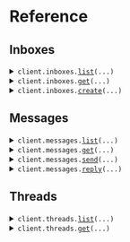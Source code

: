 # Reference
## Inboxes
<details><summary><code>client.inboxes.<a href="src/agentmail/inboxes/client.py">list</a>(...)</code></summary>
<dl>
<dd>

#### 🔌 Usage

<dl>
<dd>

<dl>
<dd>

```python
from agentmail import AgentMail

client = AgentMail(
    api_key="YOUR_API_KEY",
)
client.inboxes.list()

```
</dd>
</dl>
</dd>
</dl>

#### ⚙️ Parameters

<dl>
<dd>

<dl>
<dd>

**limit:** `typing.Optional[QueryLimit]` 
    
</dd>
</dl>

<dl>
<dd>

**last_key:** `typing.Optional[LastKey]` 
    
</dd>
</dl>

<dl>
<dd>

**request_options:** `typing.Optional[RequestOptions]` — Request-specific configuration.
    
</dd>
</dl>
</dd>
</dl>


</dd>
</dl>
</details>

<details><summary><code>client.inboxes.<a href="src/agentmail/inboxes/client.py">get</a>(...)</code></summary>
<dl>
<dd>

#### 🔌 Usage

<dl>
<dd>

<dl>
<dd>

```python
from agentmail import AgentMail

client = AgentMail(
    api_key="YOUR_API_KEY",
)
client.inboxes.get(
    inbox_id="inbox_id",
)

```
</dd>
</dl>
</dd>
</dl>

#### ⚙️ Parameters

<dl>
<dd>

<dl>
<dd>

**inbox_id:** `InboxId` 
    
</dd>
</dl>

<dl>
<dd>

**request_options:** `typing.Optional[RequestOptions]` — Request-specific configuration.
    
</dd>
</dl>
</dd>
</dl>


</dd>
</dl>
</details>

<details><summary><code>client.inboxes.<a href="src/agentmail/inboxes/client.py">create</a>(...)</code></summary>
<dl>
<dd>

#### 🔌 Usage

<dl>
<dd>

<dl>
<dd>

```python
from agentmail import AgentMail

client = AgentMail(
    api_key="YOUR_API_KEY",
)
client.inboxes.create(
    domain="yourdomain.com",
)

```
</dd>
</dl>
</dd>
</dl>

#### ⚙️ Parameters

<dl>
<dd>

<dl>
<dd>

**username:** `typing.Optional[str]` — Username of address. Randomly generated if not specified.
    
</dd>
</dl>

<dl>
<dd>

**domain:** `typing.Optional[str]` — Domain of address. Must be verified domain. Defaults to `agentmail.to`.
    
</dd>
</dl>

<dl>
<dd>

**display_name:** `typing.Optional[DisplayName]` 
    
</dd>
</dl>

<dl>
<dd>

**request_options:** `typing.Optional[RequestOptions]` — Request-specific configuration.
    
</dd>
</dl>
</dd>
</dl>


</dd>
</dl>
</details>

## Messages
<details><summary><code>client.messages.<a href="src/agentmail/messages/client.py">list</a>(...)</code></summary>
<dl>
<dd>

#### 📝 Description

<dl>
<dd>

<dl>
<dd>

List messages in inbox. If neither or both `received` and `sent` query parameters are set, all messages are returned.
</dd>
</dl>
</dd>
</dl>

#### 🔌 Usage

<dl>
<dd>

<dl>
<dd>

```python
from agentmail import AgentMail

client = AgentMail(
    api_key="YOUR_API_KEY",
)
client.messages.list(
    inbox_id="inbox_id",
)

```
</dd>
</dl>
</dd>
</dl>

#### ⚙️ Parameters

<dl>
<dd>

<dl>
<dd>

**inbox_id:** `InboxId` 
    
</dd>
</dl>

<dl>
<dd>

**received:** `typing.Optional[Received]` 
    
</dd>
</dl>

<dl>
<dd>

**sent:** `typing.Optional[Sent]` 
    
</dd>
</dl>

<dl>
<dd>

**limit:** `typing.Optional[QueryLimit]` 
    
</dd>
</dl>

<dl>
<dd>

**last_key:** `typing.Optional[LastKey]` 
    
</dd>
</dl>

<dl>
<dd>

**request_options:** `typing.Optional[RequestOptions]` — Request-specific configuration.
    
</dd>
</dl>
</dd>
</dl>


</dd>
</dl>
</details>

<details><summary><code>client.messages.<a href="src/agentmail/messages/client.py">get</a>(...)</code></summary>
<dl>
<dd>

#### 🔌 Usage

<dl>
<dd>

<dl>
<dd>

```python
from agentmail import AgentMail

client = AgentMail(
    api_key="YOUR_API_KEY",
)
client.messages.get(
    inbox_id="inbox_id",
    message_id="message_id",
)

```
</dd>
</dl>
</dd>
</dl>

#### ⚙️ Parameters

<dl>
<dd>

<dl>
<dd>

**inbox_id:** `InboxId` 
    
</dd>
</dl>

<dl>
<dd>

**message_id:** `MessageId` 
    
</dd>
</dl>

<dl>
<dd>

**request_options:** `typing.Optional[RequestOptions]` — Request-specific configuration.
    
</dd>
</dl>
</dd>
</dl>


</dd>
</dl>
</details>

<details><summary><code>client.messages.<a href="src/agentmail/messages/client.py">send</a>(...)</code></summary>
<dl>
<dd>

#### 🔌 Usage

<dl>
<dd>

<dl>
<dd>

```python
from agentmail import AgentMail

client = AgentMail(
    api_key="YOUR_API_KEY",
)
client.messages.send(
    inbox_id="inbox_id",
    to="to",
)

```
</dd>
</dl>
</dd>
</dl>

#### ⚙️ Parameters

<dl>
<dd>

<dl>
<dd>

**inbox_id:** `InboxId` 
    
</dd>
</dl>

<dl>
<dd>

**to:** `SendMessageTo` 
    
</dd>
</dl>

<dl>
<dd>

**cc:** `SendMessageCc` 
    
</dd>
</dl>

<dl>
<dd>

**bcc:** `SendMessageBcc` 
    
</dd>
</dl>

<dl>
<dd>

**subject:** `MessageSubject` 
    
</dd>
</dl>

<dl>
<dd>

**text:** `MessageText` 
    
</dd>
</dl>

<dl>
<dd>

**html:** `MessageHtml` 
    
</dd>
</dl>

<dl>
<dd>

**request_options:** `typing.Optional[RequestOptions]` — Request-specific configuration.
    
</dd>
</dl>
</dd>
</dl>


</dd>
</dl>
</details>

<details><summary><code>client.messages.<a href="src/agentmail/messages/client.py">reply</a>(...)</code></summary>
<dl>
<dd>

#### 🔌 Usage

<dl>
<dd>

<dl>
<dd>

```python
from agentmail import AgentMail

client = AgentMail(
    api_key="YOUR_API_KEY",
)
client.messages.reply(
    inbox_id="inbox_id",
    message_id="message_id",
)

```
</dd>
</dl>
</dd>
</dl>

#### ⚙️ Parameters

<dl>
<dd>

<dl>
<dd>

**inbox_id:** `InboxId` 
    
</dd>
</dl>

<dl>
<dd>

**message_id:** `MessageId` 
    
</dd>
</dl>

<dl>
<dd>

**cc:** `SendMessageCc` 
    
</dd>
</dl>

<dl>
<dd>

**bcc:** `SendMessageBcc` 
    
</dd>
</dl>

<dl>
<dd>

**text:** `MessageText` 
    
</dd>
</dl>

<dl>
<dd>

**html:** `MessageHtml` 
    
</dd>
</dl>

<dl>
<dd>

**to:** `typing.Optional[SendMessageTo]` 
    
</dd>
</dl>

<dl>
<dd>

**request_options:** `typing.Optional[RequestOptions]` — Request-specific configuration.
    
</dd>
</dl>
</dd>
</dl>


</dd>
</dl>
</details>

## Threads
<details><summary><code>client.threads.<a href="src/agentmail/threads/client.py">list</a>(...)</code></summary>
<dl>
<dd>

#### 📝 Description

<dl>
<dd>

<dl>
<dd>

List threads in inbox. If neither or both `received` and `sent` query parameters are set, all threads are returned.
</dd>
</dl>
</dd>
</dl>

#### 🔌 Usage

<dl>
<dd>

<dl>
<dd>

```python
from agentmail import AgentMail

client = AgentMail(
    api_key="YOUR_API_KEY",
)
client.threads.list(
    inbox_id="inbox_id",
)

```
</dd>
</dl>
</dd>
</dl>

#### ⚙️ Parameters

<dl>
<dd>

<dl>
<dd>

**inbox_id:** `InboxId` 
    
</dd>
</dl>

<dl>
<dd>

**received:** `typing.Optional[Received]` 
    
</dd>
</dl>

<dl>
<dd>

**sent:** `typing.Optional[Sent]` 
    
</dd>
</dl>

<dl>
<dd>

**limit:** `typing.Optional[QueryLimit]` 
    
</dd>
</dl>

<dl>
<dd>

**last_key:** `typing.Optional[LastKey]` 
    
</dd>
</dl>

<dl>
<dd>

**request_options:** `typing.Optional[RequestOptions]` — Request-specific configuration.
    
</dd>
</dl>
</dd>
</dl>


</dd>
</dl>
</details>

<details><summary><code>client.threads.<a href="src/agentmail/threads/client.py">get</a>(...)</code></summary>
<dl>
<dd>

#### 🔌 Usage

<dl>
<dd>

<dl>
<dd>

```python
from agentmail import AgentMail

client = AgentMail(
    api_key="YOUR_API_KEY",
)
client.threads.get(
    inbox_id="inbox_id",
    thread_id="thread_id",
)

```
</dd>
</dl>
</dd>
</dl>

#### ⚙️ Parameters

<dl>
<dd>

<dl>
<dd>

**inbox_id:** `InboxId` 
    
</dd>
</dl>

<dl>
<dd>

**thread_id:** `ThreadId` 
    
</dd>
</dl>

<dl>
<dd>

**request_options:** `typing.Optional[RequestOptions]` — Request-specific configuration.
    
</dd>
</dl>
</dd>
</dl>


</dd>
</dl>
</details>

